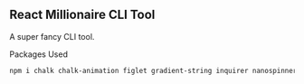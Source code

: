 ## React Millionaire CLI Tool
A super fancy CLI tool.

Packages Used

```bash
npm i chalk chalk-animation figlet gradient-string inquirer nanospinner
```